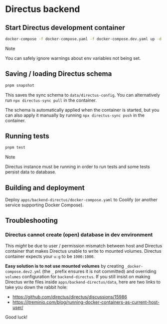 # Directus backend

## Start Directus development container

```sh
docker-compose -f docker-compose.yaml -f docker-compose.dev.yaml up -d --build
```

> [!NOTE]
>
> You can safely ignore warnings about env variables not being set.

## Saving / loading Directus schema

```sh
pnpm snapshot
```

This saves the sync schema to `data/directus-config`. You can alternatively run
`npx directus-sync pull` in the container. 

The schema is automatically applied when the container is started, but you can
also apply it manually by running `npx directus-sync push` in the container.

## Running tests

```sh
pnpm test
```

> [!NOTE]
>
> Directus instance must be running in order to run tests and some tests persist
> data to database.

## Building and deployment

Deploy `apps/backend-directus/docker-compose.yaml` to Coolify (or another
service supporting Docker Compose).

## Troubleshooting

### Directus cannot create (open) database in dev environment

This _might_ be due to user / permission mismatch between host and Directus
container that makes Directus unable to write to mounted volumes. Directus
container expects your `u:g` to be `1000:1000`.

**Easy solution is to not use mounted volumes** by creating
`_docker-compose.dev2.yml` (the `_` prefix ensures it is not committed) and
overriding `volumes` configuration for `backend-directus`. If you still insist
on making Directus write files inside `apps/backend-directus/data`, here are
two links to take you down the rabbit hole:

- https://github.com/directus/directus/discussions/15986
- https://jtreminio.com/blog/running-docker-containers-as-current-host-user/

Good luck!
